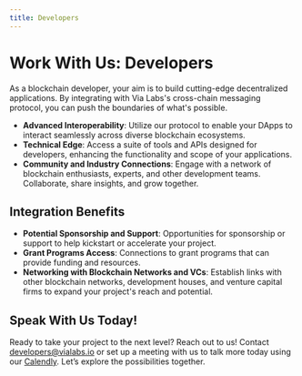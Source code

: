 ```yaml
---
title: Developers
---
```

# Work With Us: Developers

As a blockchain developer, your aim is to build cutting-edge decentralized applications. By integrating with Via Labs's cross-chain messaging protocol, you can push the boundaries of what's possible.

- **Advanced Interoperability**: Utilize our protocol to enable your DApps to interact seamlessly across diverse blockchain ecosystems.
- **Technical Edge**: Access a suite of tools and APIs designed for developers, enhancing the functionality and scope of your applications.
- **Community and Industry Connections**: Engage with a network of blockchain enthusiasts, experts, and other development teams. Collaborate, share insights, and grow together.

## Integration Benefits

- **Potential Sponsorship and Support**: Opportunities for sponsorship or support to help kickstart or accelerate your project.
- **Grant Programs Access**: Connections to grant programs that can provide funding and resources.
- **Networking with Blockchain Networks and VCs**: Establish links with other blockchain networks, development houses, and venture capital firms to expand your project's reach and potential.

## Speak With Us Today!

Ready to take your project to the next level? Reach out to us! Contact [developers@vialabs.io](mailto:developers@vialabs.io) or set up a meeting with us to talk more today using our [Calendly](https://calendly.com/cryptolink). Let’s explore the possibilities together.
